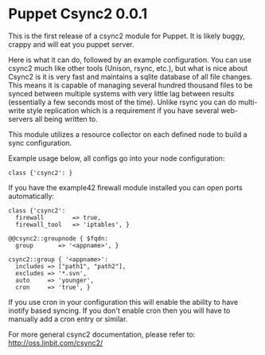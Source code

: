Puppet Csync2   0.0.1
=====================

This is the first release of a csync2 module for Puppet.
It is likely buggy, crappy and will eat you puppet server.

Here is what it can do, followed by an example configuration.
You can use csync2 much like other tools (Unison, rsync, etc.), but what is nice about Csync2 is it is
very fast and maintains a sqlite database of all file changes.
This means it is capable of managing several hundred thousand files to be synced between multiple systems
with very little lag between results (essentially a few seconds most of the time). Unlike rsync you can do multi-write style replication which is a requirement if you have several web-servers all being written to.

This module utilizes a resource collector on each defined node to build a sync configuration.

Example usage below, all configs go into your node configuration:

    class {'csync2': }

If you have the example42 firewall module installed you can open ports automatically:

    class {'csync2':
      firewall        => true,
      firewall_tool   => 'iptables', }

    @@csync2::groupnode { $fqdn:
      group       => '<appname>', }

    csync2::group { '<appname>':
      includes => ["path1", "path2"],
      excludes => '*.svn',
      auto     => 'younger',
      cron     => 'true', }

If you use cron in your configuration this will enable the ability to have inotify based syncing. 
If you don't enable cron then you will have to manually add a cron entry or similar.

For more general csync2 documentation, please refer to: http://oss.linbit.com/csync2/
